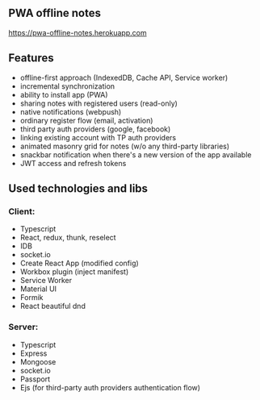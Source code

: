 ## PWA offline notes

https://pwa-offline-notes.herokuapp.com

## Features

- offline-first approach (IndexedDB, Cache API, Service worker)
- incremental synchronization
- ability to install app (PWA)
- sharing notes with registered users (read-only)
- native notifications (webpush)
- ordinary register flow (email, activation)
- third party auth providers (google, facebook)
- linking existing account with TP auth providers
- animated masonry grid for notes (w/o any third-party libraries)
- snackbar notification when there's a new version of the app available
- JWT access and refresh tokens

## Used technologies and libs

### Client:

- Typescript
- React, redux, thunk, reselect
- IDB
- socket.io
- Create React App (modified config)
- Workbox plugin (inject manifest)
- Service Worker
- Material UI
- Formik
- React beautiful dnd

### Server:

- Typescript
- Express
- Mongoose
- socket.io
- Passport
- Ejs (for third-party auth providers authentication flow)

